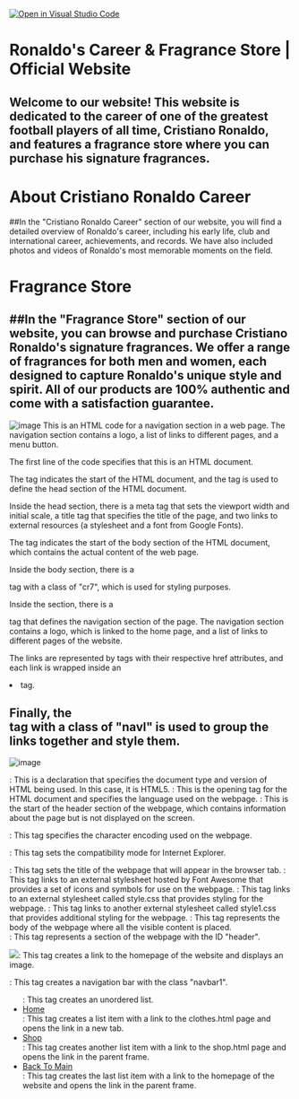 [![Open in Visual Studio Code](https://classroom.github.com/assets/open-in-vscode-c66648af7eb3fe8bc4f294546bfd86ef473780cde1dea487d3c4ff354943c9ae.svg)](https://classroom.github.com/online_ide?assignment_repo_id=10251184&assignment_repo_type=AssignmentRepo)
# Ronaldo's Career & Fragrance Store | Official Website
## Welcome to our website! This website is dedicated to the career of one of the greatest football players of all time, Cristiano Ronaldo, and features a fragrance store where you can purchase his signature fragrances.

# About Cristiano Ronaldo Career
##In the "Cristiano Ronaldo Career" section of our website, you will find a detailed overview of Ronaldo's career, including his early life, club and international career, achievements, and records. We have also included photos and videos of Ronaldo's most memorable moments on the field.

# Fragrance Store
##In the "Fragrance Store" section of our website, you can browse and purchase Cristiano Ronaldo's signature fragrances. We offer a range of fragrances for both men and women, each designed to capture Ronaldo's unique style and spirit. All of our products are 100% authentic and come with a satisfaction guarantee.
-------------------------------------------------------------------------------------------------------------------------------------------------------------------------
![image](https://user-images.githubusercontent.com/114480155/234679103-f2e95727-8f4d-4c36-9182-9217358022eb.png)
This is an HTML code for a navigation section in a web page. The navigation section contains a logo, a list of links to different pages, and a menu button.

The first line of the code <!DOCTYPE html> specifies that this is an HTML document.

The <html> tag indicates the start of the HTML document, and the <head> tag is used to define the head section of the HTML document.

Inside the head section, there is a meta tag that sets the viewport width and initial scale, a title tag that specifies the title of the page, and two links to external resources (a stylesheet and a font from Google Fonts).

The <body> tag indicates the start of the body section of the HTML document, which contains the actual content of the web page.

Inside the body section, there is a <section> tag with a class of "cr7", which is used for styling purposes.

Inside the section, there is a <nav> tag that defines the navigation section of the page. The navigation section contains a logo, which is linked to the home page, and a list of links to different pages of the website.

The links are represented by <a> tags with their respective href attributes, and each link is wrapped inside an <li> tag.

Finally, the <div> tag with a class of "navl" is used to group the links together and style them.
------------------------------------------------
![image](https://user-images.githubusercontent.com/114480155/234681049-3a87611d-d32c-4029-8fbc-76168ba79917.png)
<!DOCTYPE html>: This is a declaration that specifies the document type and version of HTML being used. In this case, it is HTML5.

<html lang="en">: This is the opening tag for the HTML document and specifies the language used on the webpage.

<head>: This is the start of the header section of the webpage, which contains information about the page but is not displayed on the screen.

<meta charset="UTF-8">: This tag specifies the character encoding used on the webpage.

<meta http-equiv="X-UA-Compatible" content="IE-edge">: This tag sets the compatibility mode for Internet Explorer.

<title>CR7 STORE</title>: This tag sets the title of the webpage that will appear in the browser tab.

<link rel="stylesheet" href="https://use.fontawesome.com/releases/v5.15.4/css/all.css"/>: This tag links to an external stylesheet hosted by Font Awesome that provides a set of icons and symbols for use on the webpage.

<link rel="stylesheet" type="text/css" href="style.css">: This tag links to an external stylesheet called style.css that provides styling for the webpage.

<link rel="stylesheet" type="text/css" href="style1.css">: This tag links to another external stylesheet called style1.css that provides additional styling for the webpage.

<body>: This tag represents the body of the webpage where all the visible content is placed.

<section id="header">: This tag represents a section of the webpage with the ID "header".

<a class="image" href="index.html"><img src="images/CR7-removebg-preview1.png"></a>: This tag creates a link to the homepage of the website and displays an image.

<div class="navbar1">: This tag creates a navigation bar with the class "navbar1".

<ul>: This tag creates an unordered list.

<li><a class="ho1" href="clothes.html" target="_blank">Home</a></li>: This tag creates a list item with a link to the clothes.html page and opens the link in a new tab.

<li><a href="shop.html" target="_parent">Shop</a></li>: This tag creates another list item with a link to the shop.html page and opens the link in the parent frame.


<li><a href="index.html" target="_parent">Back To Main</a></li>: This tag creates the last list item with a link to the homepage of the website and opens the link in the parent frame.

 
